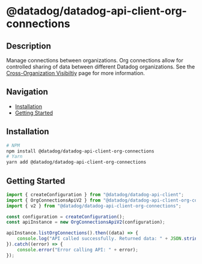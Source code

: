 # @datadog/datadog-api-client-org-connections

## Description

Manage connections between organizations. Org connections allow for controlled sharing of data between different Datadog organizations. See the [Cross-Organization Visibiltiy](https://docs.datadoghq.com/account_management/org_settings/cross_org_visibility/) page for more information.

## Navigation

- [Installation](#installation)
- [Getting Started](#getting-started)

## Installation

```sh
# NPM
npm install @datadog/datadog-api-client-org-connections
# Yarn
yarn add @datadog/datadog-api-client-org-connections
```

## Getting Started
```ts
import { createConfiguration } from "@datadog/datadog-api-client";
import { OrgConnectionsApiV2 } from "@datadog/datadog-api-client-org-connections";
import { v2 } from "@datadog/datadog-api-client-org-connections";

const configuration = createConfiguration();
const apiInstance = new OrgConnectionsApiV2(configuration);

apiInstance.listOrgConnections().then((data) => {
    console.log("API called successfully. Returned data: " + JSON.stringify(data));
}).catch((error) => {
    console.error("Error calling API: " + error);
});
```